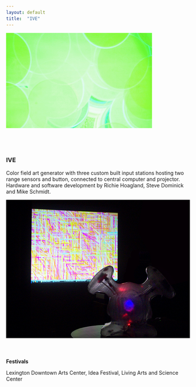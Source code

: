 ```yaml
---
layout: default
title:  "IVE"
---
```


<div class="right">
<div class="row">
  <div class="col-xs-12">
  </div>
    <div class="col-xs-12" style="padding-bottom:20px">
      <img src="/images/ive.gif" class="img-responsive" alt="i v e gif" style="padding-bottom: 2rem; max-width:100%">
    </div>
  </div>
  <h3 align="left">IVE</h3>
  <p>Color field art generator with three custom built input stations hosting two range sensors and button, connected to central computer and projector. Hardware and software development by Richie Hoagland, Steve Dominick and Mike Schmidt.</p>
  <div class="col-xs-12" style="padding-bottom:20px">
    <img src="/images/ive_1.jpg" class="img-responsive" alt="I V E" style="padding-bottom: 2rem; max-width:100%">
  </div>
  <b>Festivals</b>
  <p>Lexington Downtown Arts Center, Idea Festival, Living Arts and Science Center</p>
</div>
